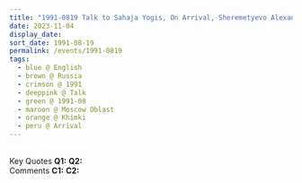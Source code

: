 ```yaml
---
title: "1991-0819 Talk to Sahaja Yogis, On Arrival, Sheremetyevo Alexander S. Pushkin International Airport, Khimki (29 kms NW from Moscow), Moscow Oblast, Russia"
date: 2023-11-04
display_date: 
sort_date: 1991-08-19
permalink: /events/1991-0819
tags:
  - blue @ English
  - brown @ Russia
  - crimson @ 1991
  - deeppink @ Talk
  - green @ 1991-08
  - maroon @ Moscow Oblast
  - orange @ Khimki
  - peru @ Arrival
---
```


<br>

<wave-list>
  <list-title color="DarkSeaGreen" width="55">Key Quotes</list-title>
  <list-item color="BlanchedAlmond" width="280"><b>Q1:</b> <i></i></list-item>
  <list-item color="Lavender" width="280"><b>Q2:</b> <i></i></list-item>
</wave-list>

<br>

<wave-list>
  <list-title color="DarkSeaGreen" width="55">Comments</list-title>
  <list-item color="BlanchedAlmond" width="280"><b>C1:</b> <i></i></list-item>
  <list-item color="Lavender" width="280"><b>C2:</b> <i></i></list-item>
</wave-list>